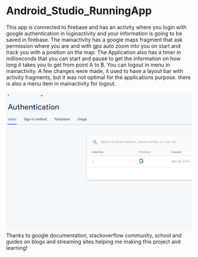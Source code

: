 # Android_Studio_RunningApp

This app is connected to firebase and has an activity where you login with google authentication in loginactivity and your information is going to be saved in firebase. 
The mainactivity has a google maps fragment that ask permission where you are and with gps auto zoom into you on start and track you with a position on the map. The Application also has a timer in milliseconds that you can start and pause to get the information on how long it takes you to get from point A to B. You can logout in menu in mainactivity. 
A few changes were made, it used to have a layout bar with activity fragments, but it was not optimal for the applications purpose. there is also a menu item in mainactivity for logout. 

![](images/runningappfirebase.png)
Thanks to google documentation, stackoverflow community, school and guides on blogs and streaming sites helping me making this project and learning!
